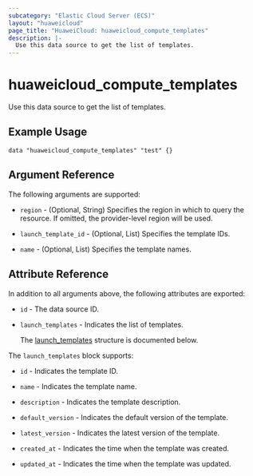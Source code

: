 ```yaml
---
subcategory: "Elastic Cloud Server (ECS)"
layout: "huaweicloud"
page_title: "HuaweiCloud: huaweicloud_compute_templates"
description: |-
  Use this data source to get the list of templates.
---
```


# huaweicloud_compute_templates

Use this data source to get the list of templates.

## Example Usage

```hcl
data "huaweicloud_compute_templates" "test" {}
```

## Argument Reference

The following arguments are supported:

* `region` - (Optional, String) Specifies the region in which to query the resource.
  If omitted, the provider-level region will be used.

* `launch_template_id` - (Optional, List) Specifies the template IDs.

* `name` - (Optional, List) Specifies the template names.

## Attribute Reference

In addition to all arguments above, the following attributes are exported:

* `id` - The data source ID.

* `launch_templates` - Indicates the list of templates.

  The [launch_templates](#launch_templates_struct) structure is documented below.

<a name="launch_templates_struct"></a>
The `launch_templates` block supports:

* `id` - Indicates the template ID.

* `name` - Indicates the template name.

* `description` - Indicates the template description.

* `default_version` - Indicates the default version of the template.

* `latest_version` - Indicates the latest version of the template.

* `created_at` - Indicates the time when the template was created.

* `updated_at` - Indicates the time when the template was updated.
